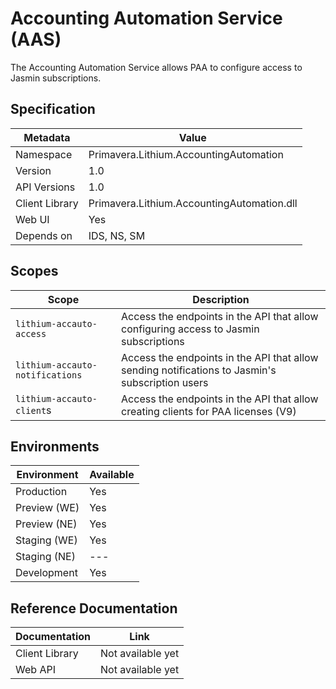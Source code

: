 # Accounting Automation Service (AAS)

The Accounting Automation Service allows PAA to configure access to Jasmin subscriptions.

## Specification

| Metadata | Value |
| - | - |
| Namespace | Primavera.Lithium.AccountingAutomation |
| Version | 1.0 |
| API Versions | 1.0 |
| Client Library | Primavera.Lithium.AccountingAutomation.dll |
| Web UI | Yes |
| Depends on | IDS, NS, SM |

## Scopes

| Scope | Description |
| - | - |
| `lithium-accauto-access` | Access the endpoints in the API that allow configuring access to Jasmin subscriptions |
| `lithium-accauto-notifications` | Access the endpoints in the API that allow sending notifications to Jasmin's subscription users |
| `lithium-accauto-client`s | Access the endpoints in the API that allow creating clients for PAA licenses (V9) |

## Environments

| Environment | Available |
| - | - |
| Production | Yes |
| Preview (WE) | Yes |
| Preview (NE) | Yes |
| Staging (WE) | Yes |
| Staging (NE) | --- |
| Development | Yes |

## Reference Documentation

| Documentation | Link |
| - | - |
| Client Library | Not available yet |
| Web API | Not available yet |
